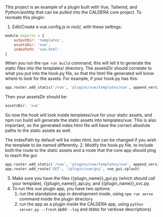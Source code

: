 This project is an example of a plugin built with Vue, Tailwind, and Python/aiohttp that can be pulled into the CALDERA
core project. To recreate this plugin:

1. Edit/Create a vue.config.js in root/, with these settings:
```js
module.exports = {
    outputDir: 'templates',
    assetsDir: 'vue',
    indexPath: 'vue.html'
}
```
When you run the ```npm run build``` command, this will tell it to generate the static files into the templates/ directory.
The assetsDir should correlate to what you put into the hook.py file, so that the html file generated will know where to look for the assets.
For example, if your hook.py has this:
```python
app.router.add_static('/vue', 'plugins/vue/templates/vue', append_version=True)
```
Then your assetsDir should be:
```js
assetsDir: 'vue'
```
So now the hook will look inside templates/vue for your static assets, and npm run build will generate the static assets into templates/vue.
This is also important, so the generated index.html file will have the correct absolute paths to the static assets as well. 

The indexPath by default will be index.html, but can be changed if you wish the template to be named differently.
2. Modify the hook.py file, to include both the route to the static assets and a route that the core app should ping to reach the gui:
```python
app.router.add_static('/vue', 'plugins/vue/templates/vue', append_version=True)
app.router.add_route('GET', '/plugin/vue/gui', vue_gui.splash)
```
3. Make sure you have the files {{plugin_name}}_gui.py (which should call your template), {{plugin_name}}_api.py, and {{plugin_name}}_svc.py. 
4. To run this vue plugin app, you have two options:
    1. run the standalone app in development mode, using ```npm run serve``` command inside the plugin directory
    2. run the app as a plugin inside the CALDERA app, using ```python server.py --fresh``` (add ```--log``` and ```DEBUG``` for verbose descriptions)
